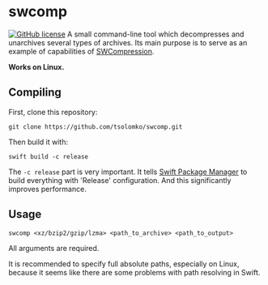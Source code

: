 # swcomp
[![GitHub license](https://img.shields.io/badge/license-MIT-lightgrey.svg)](https://raw.githubusercontent.com/tsolomko/SWCompression/master/LICENSE)
A small command-line tool which decompresses and unarchives several types of archives.
Its main purpose is to serve as an example of capabilities of [SWCompression](https://github.com/tsolomko/SWCompression).

__Works on Linux.__

Compiling
----------
First, clone this repository:

`
git clone https://github.com/tsolomko/swcomp.git
`

Then build it with:

`
swift build -c release
`

The `-c release` part is very important.
It tells [Swift Package Manager](https://github.com/apple/swift-package-manager/) to build everything with 'Release' configuration.
And this significantly improves performance.

Usage
------
`swcomp <xz/bzip2/gzip/lzma> <path_to_archive> <path_to_output>`

All arguments are required.

It is recommended to specify full absolute paths, especially on Linux,
because it seems like there are some problems with path resolving in Swift.
